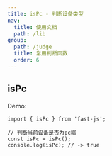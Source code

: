 ```yaml
---
title: isPc - 判断设备类型
nav:
  title: 使用文档
  path: /lib
group:
  path: /judge
  title: 常用判断函数
  order: 6
---
```


## isPc

Demo:

```tsx | pure
import { isPc } from 'fast-js';

// 判断当前设备是否为pc端
const isPc = isPc();
console.log(isPc); // -> true
```
